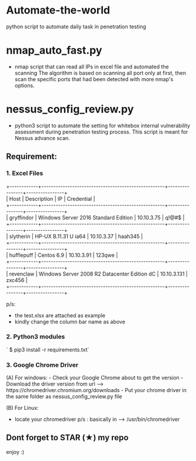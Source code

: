 # Automate-the-world
python script to automate daily task in penetration testing

# nmap_auto_fast.py #
- nmap script that can read all IPs in excel file and automated the scanning
The algorithm is based on scanning all port only at first, then scan the specific ports that had been detected with more nmap's options.

# nessus_config_review.py #
- python3 script to automate the setting for whitebox internal vulnerability assessment during penetration testing process. This script is meant for Nessus advance scan.

<h2> Requirement: </h2>
<h3> 1. Excel Files </h3>
+------------+----------------------------------------------------+----------------+----------------+  <br />
|    Host    |  Description                                       |      IP        |   Credential   |  <br />
+------------+----------------------------------------------------+----------------+----------------+  <br />
| gryffindor |  Windows Server 2016 Standard Edition              |   10.10.3.75   |    q!@#$       |  <br />
+------------+----------------------------------------------------+----------------+----------------+  <br />
| slytherin  |  HP-UX  B.11.31 U ia64                             |   10.10.3.37   |    haah345     |  <br />
+------------+----------------------------------------------------+----------------+----------------+  <br />
| hufflepuff |  Centos 6.9                                        |   10.10.3.91   |    123qwe      |  <br />
+------------+----------------------------------------------------+----------------+----------------+  <br />
| revenclaw  |  Windows Server 2008 R2 Datacenter Edition dC      |   10.10.3.131  |    zxc456      |  <br />
+------------+----------------------------------------------------+----------------+----------------+  <br />

p/s: 
- the test.xlsx are attached as example
- kindly change the column bar name as above

<h3> 2. Python3 modules </h3>
` $ pip3 install -r requirements.txt`

<h3> 3. Google Chrome Driver </h3>
(A) For windows:
- Check your Google Chrome about to get the version
- Download the driver version from url --> https://chromedriver.chromium.org/downloads
- Put your chrome driver in the same folder as nessus_config_review.py file

(B) For Linux:
- locate your chromedriver
p/s : basically in --> /usr/bin/chromedriver

<h2>Dont forget to STAR (★) my repo</h2>

enjoy :)

